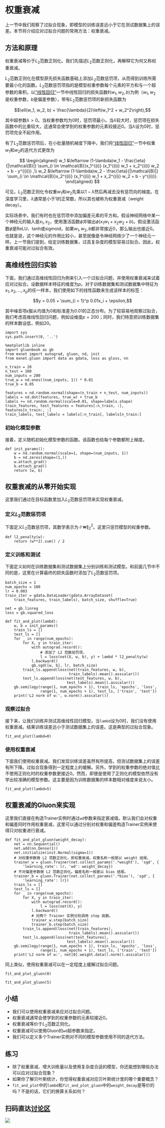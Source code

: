 # 权重衰减

上一节中我们观察了过拟合现象，即模型的训练误差远小于它在测试数据集上的误差。本节将介绍应对过拟合问题的常用方法：权重衰减。


## 方法和原理

权重衰减等价于$L_2$范数正则化。我们先描述$L_2$范数正则化，再解释它为何又称权重衰减。

$L_2$范数正则化在模型原先损失函数基础上添加$L_2$范数惩罚项，从而得到训练所需要最小化的函数。$L_2$范数惩罚项指的是模型权重参数每个元素的平方和与一个超参数的乘积。以[“线性回归”](linear-regression.md)一节中线性回归的损失函数$\ell(w_1, w_2, b)$为例（$w_1, w_2$是权重参数，$b$是偏差参数），带有$L_2$范数惩罚项的新损失函数为

$$\ell(w_1, w_2, b) + \frac{\lambda}{2}\left(w_1^2 + w_2^2\right),$$

其中超参数$\lambda > 0$。当权重参数均为0时，惩罚项最小。当$\lambda$较大时，惩罚项在损失函数中的比重较大，这通常会使学到的权重参数的元素较接近0。当$\lambda$设为0时，惩罚项完全不起作用。

有了$L_2$范数惩罚项后，在小批量随机梯度下降中，我们将[“线性回归”](linear-regression.md)一节中权重$w_1$和$w_2$的迭代方式更改为

$$
\begin{aligned}
w_1 &\leftarrow (1-\lambda)w_1 -   \frac{\eta}{|\mathcal{B}|} \sum_{i \in \mathcal{B}}x_1^{(i)} (x_1^{(i)} w_1 + x_2^{(i)} w_2 + b - y^{(i)}) ,\\
w_2 &\leftarrow (1-\lambda)w_2 -   \frac{\eta}{|\mathcal{B}|} \sum_{i \in \mathcal{B}}x_2^{(i)} (x_1^{(i)} w_1 + x_2^{(i)} w_2 + b - y^{(i)}).
\end{aligned}
$$


可见，$L_2$范数正则化令权重$w_1$和$w_2$先乘以$1-\lambda$然后再减去没有惩罚向的梯度。在深度学习里，$\lambda$通常是小于1的正常数，所以其也被称为权重衰减（weight decay）。

实际场景中，我们有时也在惩罚项中添加偏差元素的平方和。假设神经网络中某一个神经元的输入是$x_1, x_2$，使用激活函数$\phi$并输出$\phi(x_1 w_1 + x_2 w_2 + b)$。假设激活函数$\phi$是ReLU、tanh或sigmoid，如果$w_1, w_2, b$都非常接近0，那么输出也接近0。也就是说，这个神经元的作用比较小，甚至就像是令神经网络少了一个神经元一样。上一节我们提到，给定训练数据集，过高复杂度的模型容易过拟合。因此，权重衰减可能对过拟合有效。

## 高维线性回归实验

下面，我们通过高维线性回归为例来引入一个过拟合问题，并使用权重衰减来试着应对过拟合。设数据样本特征的维度为$p$。对于训练数据集和测试数据集中特征为$x_1, x_2, \ldots, x_p$的任一样本，我们使用如下的线性函数来生成该样本的标签：

$$y = 0.05 + \sum_{i = 1}^p 0.01x_i +  \epsilon,$$

其中噪音项$\epsilon$服从均值为0和标准差为0.01的正态分布。为了较容易地观察过拟合，我们考虑高维线性回归问题，例如设维度$p=200$；同时，我们特意把训练数据集的样本数设低，例如20。

```{.python .input  n=2}
import sys
sys.path.insert(0, '..')

%matplotlib inline
import gluonbook as gb
from mxnet import autograd, gluon, nd, init
from mxnet.gluon import data as gdata, loss as gloss, nn

n_train = 20
n_test = 100
num_inputs = 200
true_w = nd.ones((num_inputs, 1)) * 0.01
true_b = 0.05

features = nd.random.normal(shape=(n_train + n_test, num_inputs))
labels = nd.dot(features, true_w) + true_b
labels += nd.random.normal(scale=0.01, shape=labels.shape)
train_features, test_features = features[:n_train, :], features[n_train:, :]
train_labels, test_labels = labels[:n_train], labels[n_train:]
```

### 初始化模型参数

接着，定义随机初始化模型参数的函数。该函数也给每个参数都附上梯度。

```{.python .input  n=5}
def init_params():
    w = nd.random.normal(scale=1, shape=(num_inputs, 1))
    b = nd.zeros(shape=(1,))
    w.attach_grad()
    b.attach_grad()
    return [w, b]
```

## 权重衰减的从零开始实现

这里我们通过在目标函数里加入$L_2$范数惩罚项来实现权重衰减。

### 定义$L_2$范数惩罚项

下面定义$L_2$范数惩罚项，其数学表示为$\|\boldsymbol{w}\|_2^2$。这里只惩罚模型的权重参数。

```{.python .input  n=6}
def l2_penalty(w):
    return (w**2).sum() / 2
```

### 定义训练和测试

下面定义如何在训练数据集和测试数据集上分别训练和测试模型。和前面几节中不同的是，这里在计算最终的损失函数时添加了$L_2$范数惩罚项。

```{.python .input  n=7}
batch_size = 1
num_epochs = 100
lr = 0.003
train_iter = gdata.DataLoader(gdata.ArrayDataset(
    train_features, train_labels), batch_size, shuffle=True)

net = gb.linreg
loss = gb.squared_loss

def fit_and_plot(lambd):
    w, b = init_params()
    train_ls = []
    test_ls = []
    for _ in range(num_epochs):        
        for X, y in train_iter:
            with autograd.record():
                # 添加了 L2 范数惩罚项。
                l = loss(net(X, w, b), y) + lambd * l2_penalty(w)
            l.backward()
            gb.sgd([w, b], lr, batch_size)
        train_ls.append(loss(net(train_features, w, b),
                             train_labels).mean().asscalar())
        test_ls.append(loss(net(test_features, w, b),
                            test_labels).mean().asscalar())
    gb.semilogy(range(1, num_epochs + 1), train_ls, 'epochs', 'loss',
                range(1, num_epochs + 1), test_ls, ['train', 'test'])
    print('L2 norm of w:', w.norm().asscalar())
```

### 观察过拟合

接下来，让我们训练并测试高维线性回归模型。当`lambd`设为0时，我们没有使用权重衰减。结果训练误差远小于测试数据集上的误差。这是典型的过拟合现象。

```{.python .input  n=8}
fit_and_plot(lambd=0)
```

### 使用权重衰减

下面我们使用权重衰减。我们发现训练误差虽然有所提高，但测试数据集上的误差有所下降。过拟合现象得到一定程度上的缓解。另外，学到的权重参数的绝对值比不使用正则化时的权重参数更接近0。然而，即便是使用了正则化的模型依然没有学出较准确的模型参数。这主要是因为训练数据集的样本数相对维度来说太小。

```{.python .input  n=9}
fit_and_plot(lambd=5)
```

## 权重衰减的Gluon来实现

这里我们直接在构造Trainer实例时通过`wd`参数来指定衰减值。默认我们会对权重和偏差同时作用权重衰减，这里可以通过分别对权重和偏差构造Trainer实例来使得只对权重进行衰减。



```{.python .input}
def fit_and_plot_gluon(weight_decay):
    net = nn.Sequential()
    net.add(nn.Dense(1))
    net.initialize(init.Normal(sigma=1))
    # 对权重参数做 L2 范数正则化，即权重衰减。权重名称一般是以 weight 结尾。
    trainer_w = gluon.Trainer(net.collect_params('.*weight'), 'sgd', {
        'learning_rate': lr, 'wd': weight_decay})
    # 不对偏差参数做 L2 范数正则化。偏差名称一般是以 bias 结尾。
    trainer_b = gluon.Trainer(net.collect_params('.*bias'), 'sgd', {
        'learning_rate': lr})
    train_ls = []
    test_ls = []
    for _ in range(num_epochs):
        for X, y in train_iter:
            with autograd.record():
                l = loss(net(X), y)
            l.backward()
            # 对两个 Trainer 实例分别调用 step 函数。
            trainer_w.step(batch_size)
            trainer_b.step(batch_size)
        train_ls.append(loss(net(train_features),
                             train_labels).mean().asscalar())
        test_ls.append(loss(net(test_features),
                            test_labels).mean().asscalar())
    gb.semilogy(range(1, num_epochs + 1), train_ls, 'epochs', 'loss',
                range(1, num_epochs + 1), test_ls, ['train', 'test'])
    print('L2 norm of w:', net[0].weight.data().norm().asscalar())    
```

同上类似，使用权重衰减可以在一定程度上缓解过拟合问题。

```{.python .input}
fit_and_plot_gluon(0)
```

```{.python .input}
fit_and_plot_gluon(5)
```

## 小结

* 我们可以使用权重衰减来应对过拟合问题。
* 权重衰减通常会使学到的权重参数的元素较接近0。
* 权重衰减等价于$L_2$范数正则化。
* 权重衰减可以使用Gluon的`wd`超参数来指定。
* 我们可以定义多个Trainer实例对不同的模型参数使用不同的迭代方法。

## 练习

* 除了权重衰减、增大训练量以及使用复杂度合适的模型，你还能想到哪些办法可以应对过拟合现象？
* 如果你了解贝叶斯统计，你觉得权重衰减对应贝叶斯统计里的哪个重要概念？
* `fit_and_plot`中的`lambd`和`fit_and_plot_gluon`中的`weight_decay`是等价的吗？不是的话，它们的换算关系如何？

## 扫码直达[讨论区](https://discuss.gluon.ai/t/topic/984)

![](../img/qr_weight-decay.svg)
